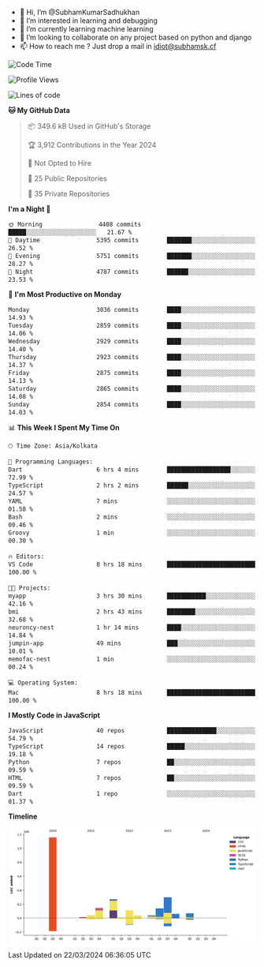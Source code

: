- 👋 Hi, I’m @SubhamKumarSadhukhan
- 👀 I’m interested in learning and debugging
- 🌱 I’m currently learning machine learning
- 💞️ I’m looking to collaborate on any project based on python and django
- 📫 How to reach me ?
      Just drop a mail in idiot@subhamsk.cf

<!---
SubhamKumarSadhukhan/SubhamKumarSadhukhan is a ✨ special ✨ repository because its `README.md` (this file) appears on your GitHub profile.
You can click the Preview link to take a look at your changes.
--->


<!--START_SECTION:waka-->
![Code Time](http://img.shields.io/badge/Code%20Time-2%2C017%20hrs%202%20mins-blue)

![Profile Views](http://img.shields.io/badge/Profile%20Views-6-blue)

![Lines of code](https://img.shields.io/badge/From%20Hello%20World%20I%27ve%20Written-2.4%20million%20lines%20of%20code-blue)

**🐱 My GitHub Data** 

> 📦 349.6 kB Used in GitHub's Storage 
 > 
> 🏆 3,912 Contributions in the Year 2024
 > 
> 🚫 Not Opted to Hire
 > 
> 📜 25 Public Repositories 
 > 
> 🔑 35 Private Repositories 
 > 
**I'm a Night 🦉** 

```text
🌞 Morning                4408 commits        █████░░░░░░░░░░░░░░░░░░░░   21.67 % 
🌆 Daytime                5395 commits        ███████░░░░░░░░░░░░░░░░░░   26.52 % 
🌃 Evening                5751 commits        ███████░░░░░░░░░░░░░░░░░░   28.27 % 
🌙 Night                  4787 commits        ██████░░░░░░░░░░░░░░░░░░░   23.53 % 
```
📅 **I'm Most Productive on Monday** 

```text
Monday                   3036 commits        ████░░░░░░░░░░░░░░░░░░░░░   14.93 % 
Tuesday                  2859 commits        ████░░░░░░░░░░░░░░░░░░░░░   14.06 % 
Wednesday                2929 commits        ████░░░░░░░░░░░░░░░░░░░░░   14.40 % 
Thursday                 2923 commits        ████░░░░░░░░░░░░░░░░░░░░░   14.37 % 
Friday                   2875 commits        ████░░░░░░░░░░░░░░░░░░░░░   14.13 % 
Saturday                 2865 commits        ████░░░░░░░░░░░░░░░░░░░░░   14.08 % 
Sunday                   2854 commits        ████░░░░░░░░░░░░░░░░░░░░░   14.03 % 
```


📊 **This Week I Spent My Time On** 

```text
🕑︎ Time Zone: Asia/Kolkata

💬 Programming Languages: 
Dart                     6 hrs 4 mins        ██████████████████░░░░░░░   72.99 % 
TypeScript               2 hrs 2 mins        ██████░░░░░░░░░░░░░░░░░░░   24.57 % 
YAML                     7 mins              ░░░░░░░░░░░░░░░░░░░░░░░░░   01.58 % 
Bash                     2 mins              ░░░░░░░░░░░░░░░░░░░░░░░░░   00.46 % 
Groovy                   1 min               ░░░░░░░░░░░░░░░░░░░░░░░░░   00.30 % 

🔥 Editors: 
VS Code                  8 hrs 18 mins       █████████████████████████   100.00 % 

🐱‍💻 Projects: 
myapp                    3 hrs 30 mins       ███████████░░░░░░░░░░░░░░   42.16 % 
bmi                      2 hrs 43 mins       ████████░░░░░░░░░░░░░░░░░   32.68 % 
neuroncy-nest            1 hr 14 mins        ████░░░░░░░░░░░░░░░░░░░░░   14.84 % 
jumpin-app               49 mins             ███░░░░░░░░░░░░░░░░░░░░░░   10.01 % 
memofac-nest             1 min               ░░░░░░░░░░░░░░░░░░░░░░░░░   00.24 % 

💻 Operating System: 
Mac                      8 hrs 18 mins       █████████████████████████   100.00 % 
```

**I Mostly Code in JavaScript** 

```text
JavaScript               40 repos            ██████████████░░░░░░░░░░░   54.79 % 
TypeScript               14 repos            █████░░░░░░░░░░░░░░░░░░░░   19.18 % 
Python                   7 repos             ██░░░░░░░░░░░░░░░░░░░░░░░   09.59 % 
HTML                     7 repos             ██░░░░░░░░░░░░░░░░░░░░░░░   09.59 % 
Dart                     1 repo              ░░░░░░░░░░░░░░░░░░░░░░░░░   01.37 % 
```



**Timeline**

![Lines of Code chart](https://raw.githubusercontent.com/SubhamKumarSadhukhan/SubhamKumarSadhukhan/main/assets/bar_graph.png)


 Last Updated on 22/03/2024 06:36:05 UTC
<!--END_SECTION:waka-->
